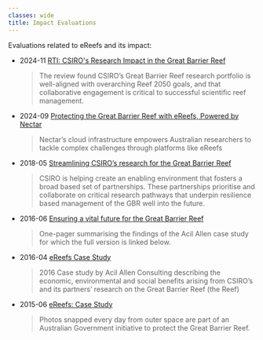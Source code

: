 ```yaml
---
classes: wide
title: Impact Evaluations
---
```


Evaluations related to eReefs and its impact:

- 2024-11 [RTI: CSIRO's Research Impact in the Great Barrier Reef](https://www.csiro.au/-/media/Environment/files/Great-Barrier-Reef/CSIRO-GBR-Evaluation-Findings-Report_Nov-2024_FINAL.pdf)
  > The review found CSIRO’s Great Barrier Reef research portfolio is well-aligned with overarching Reef 2050 goals, and that collaborative engagement is critical to successful scientific reef management.

- 2024-09 [Protecting the Great Barrier Reef with eReefs, Powered by Nectar](https://ardc.edu.au/case-study/protecting-the-great-barrier-reef-with-ereefs-powered-by-nectar/)
  > Nectar’s cloud infrastructure empowers Australian researchers to tackle complex challenges through platforms like eReefs

- 2018-05 [Streamlining CSIRO’s research for the Great Barrier Reef](https://www.csiro.au/-/media/LWF/Files/18-00193_LWReviewCaseStudy12pp_GBR_180503.pdf)
  > CSIRO is helping create an enabling environment that fosters a broad based set of partnerships. These partnerships prioritise and collaborate on critical research pathways that underpin resilience based management of the GBR well into the future.

- 2016-06 [Ensuring a vital future for the Great Barrier Reef](https://www.csiro.au/-/media/About/Files/Impact-case-studies/2016/ICS-eREEFS-PLATFORM.pdf)
  > One-pager summarising the findings of the Acil Allen case study for which the full version is linked below.

- 2016-04 [eReefs Case Study](https://www.csiro.au/-/media/About/Files/Impact-assessment/2016/Impact-evaluation-eReefs.pdf)
  > 2016 Case study by Acil Allen Consulting describing the economic, environmental and social benefits arising from CSIRO’s and its partners’ research on the Great Barrier Reef (the Reef)

- 2015-06 [eReefs: Case Study](https://webarchive.nla.gov.au/awa/20150729191955/http://pandora.nla.gov.au/pan/38184/20150730-0002/www.environment.gov.au/node/38347.html)
  > Photos snapped every day from outer space are part of an Australian Government initiative to protect the Great Barrier Reef.
